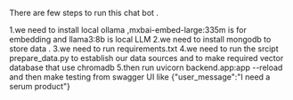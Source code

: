 There are  few steps to run this chat bot .

1.we need to install local ollama ,mxbai-embed-large:335m   is for embedding and   llama3:8b  is local LLM 
2.we need to install mongodb to store data .
3.we need to run requirements.txt 
4.we need to run the srcipt  prepare_data.py to establish our data sources and to make required vector database that use chromadb 
5.then run uvicorn backend.app:app --reload and then make  testing from swagger UI like {"user_message":"I need a serum product"}

